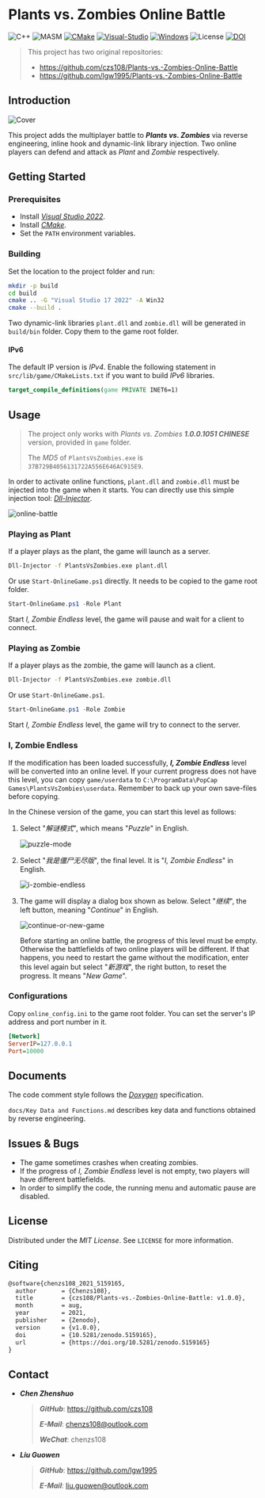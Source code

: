 # Plants vs. Zombies Online Battle

![C++](docs/badges/C++.svg)
![MASM](docs/badges/MASM.svg)
[![CMake](docs/badges/Made-with-CMake.svg)](https://cmake.org)
[![Visual-Studio](docs/badges/Made-with-Visual-Studio.svg)](https://visualstudio.microsoft.com/)
[![Windows](docs/badges/Microsoft-Windows.svg)](https://www.microsoft.com/en-ie/windows)
![License](docs/badges/License-MIT.svg)
[![DOI](https://zenodo.org/badge/294864064.svg)](https://zenodo.org/badge/latestdoi/294864064)

> This project has two original repositories:
>
> - https://github.com/czs108/Plants-vs.-Zombies-Online-Battle
> - https://github.com/lgw1995/Plants-vs.-Zombies-Online-Battle

## Introduction

![Cover](Cover.jpg)

This project adds the multiplayer battle to ***Plants vs. Zombies*** via reverse engineering, inline hook and dynamic-link library injection. Two online players can defend and attack as *Plant* and *Zombie* respectively.

## Getting Started

### Prerequisites

- Install [*Visual Studio 2022*](https://visualstudio.microsoft.com).
- Install [*CMake*](https://cmake.org).
- Set the `PATH` environment variables.

### Building

Set the location to the project folder and run:

```bash
mkdir -p build
cd build
cmake .. -G "Visual Studio 17 2022" -A Win32
cmake --build .
```

Two dynamic-link libraries `plant.dll` and `zombie.dll` will be generated in `build/bin` folder. Copy them to the game root folder.

#### IPv6

The default IP version is *IPv4*. Enable the following statement in `src/lib/game/CMakeLists.txt` if you want to build *IPv6* libraries.

```cmake
target_compile_definitions(game PRIVATE INET6=1)
```

## Usage

> The project only works with *Plants vs. Zombies **1.0.0.1051 CHINESE*** version, provided in `game` folder.
>
> The *MD5* of `PlantsVsZombies.exe` is `37B729B4056131722A556E646AC915E9`.

In order to activate online functions, `plant.dll` and `zombie.dll` must be injected into the game when it starts. You can directly use this simple injection tool: [*Dll-Injector*](https://github.com/czs108/Dll-Injector).

![online-battle](docs/images/online-battle.gif)

### Playing as Plant

If a player plays as the plant, the game will launch as a server.

```bash
Dll-Injector -f PlantsVsZombies.exe plant.dll
```

Or use `Start-OnlineGame.ps1` directly. It needs to be copied to the game root folder.

```powershell
Start-OnlineGame.ps1 -Role Plant
```

Start *I, Zombie Endless* level, the game will pause and wait for a client to connect.

### Playing as Zombie

If a player plays as the zombie, the game will launch as a client.

```bash
Dll-Injector -f PlantsVsZombies.exe zombie.dll
```

Or use `Start-OnlineGame.ps1`.

```powershell
Start-OnlineGame.ps1 -Role Zombie
```

Start *I, Zombie Endless* level, the game will try to connect to the server.

### I, Zombie Endless

If the modification has been loaded successfully, ***I, Zombie Endless*** level will be converted into an online level. If your current progress does not have this level, you can copy `game/userdata` to `C:\ProgramData\PopCap Games\PlantsVsZombies\userdata`. Remember to back up your own save-files before copying.

In the Chinese version of the game, you can start this level as follows:

1. Select "*解谜模式*", which means "*Puzzle*" in English.

    ![puzzle-mode](docs/images/puzzle-mode.png)

2. Select "*我是僵尸无尽版*", the final level. It is "*I, Zombie Endless*" in English.

    ![i-zombie-endless](docs/images/i-zombie-endless.png)

3. The game will display a dialog box shown as below. Select "*继续*", the left button, meaning "*Continue*" in English.

    ![continue-or-new-game](docs/images/continue-or-new-game.png)

    Before starting an online battle, the progress of this level must be empty. Otherwise the battlefields of two online players will be different. If that happens, you need to restart the game without the modification, enter this level again but select "*新游戏*", the right button, to reset the progress. It means "*New Game*".

### Configurations

Copy `online_config.ini` to the game root folder. You can set the server's IP address and port number in it.

```ini
[Network]
ServerIP=127.0.0.1
Port=10000
```

## Documents

The code comment style follows the [*Doxygen*](http://www.doxygen.nl) specification.

`docs/Key Data and Functions.md` describes key data and functions obtained by reverse engineering.

## Issues & Bugs

- The game sometimes crashes when creating zombies.
- If the progress of *I, Zombie Endless* level is not empty, two players will have different battlefields.
- In order to simplify the code, the running menu and automatic pause are disabled.

## License

Distributed under the *MIT License*. See `LICENSE` for more information.

## Citing

```tex
@software{chenzs108_2021_5159165,
  author       = {Chenzs108},
  title        = {czs108/Plants-vs.-Zombies-Online-Battle: v1.0.0},
  month        = aug,
  year         = 2021,
  publisher    = {Zenodo},
  version      = {v1.0.0},
  doi          = {10.5281/zenodo.5159165},
  url          = {https://doi.org/10.5281/zenodo.5159165}
}
```

## Contact

- ***Chen Zhenshuo***

  > ***GitHub***: https://github.com/czs108
  >
  > ***E-Mail***: chenzs108@outlook.com
  >
  > ***WeChat***: chenzs108

- ***Liu Guowen***

  > ***GitHub***: https://github.com/lgw1995
  >
  > ***E-Mail***: liu.guowen@outlook.com